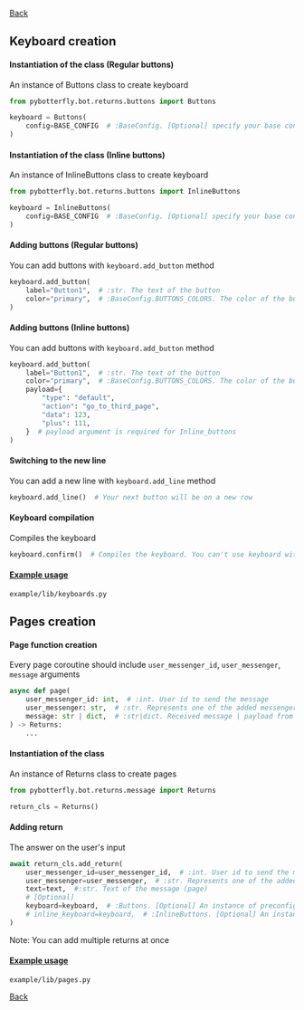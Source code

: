 [Back](https://github.com/Ninzalo/PyBotterfly)

## Keyboard creation

#### Instantiation of the class (Regular buttons)
An instance of Buttons class to create keyboard
```python
from pybotterfly.bot.returns.buttons import Buttons

keyboard = Buttons(
    config=BASE_CONFIG  # :BaseConfig. [Optional] specify your base config of BaseConfig class if there are any changes. Defaults to BaseConfig
)
```

#### Instantiation of the class (Inline buttons)
An instance of InlineButtons class to create keyboard
```python
from pybotterfly.bot.returns.buttons import InlineButtons

keyboard = InlineButtons(
    config=BASE_CONFIG  # :BaseConfig. [Optional] specify your base config of BaseConfig class if there are any changes. Defaults to BaseConfig
)
```

#### Adding buttons (Regular buttons)
You can add buttons with `keyboard.add_button` method
```python
keyboard.add_button(
    label="Button1",  # :str. The text of the button
    color="primary",  # :BaseConfig.BUTTONS_COLORS. The color of the button
)
```

#### Adding buttons (Inline buttons)
You can add buttons with `keyboard.add_button` method
```python
keyboard.add_button(
    label="Button1",  # :str. The text of the button
    color="primary",  # :BaseConfig.BUTTONS_COLORS. The color of the button
    payload={
        "type": "default",
        "action": "go_to_third_page",
        "data": 123,
        "plus": 111,
    }  # payload argument is required for Inline_buttons
)
```

#### Switching to the new line
You can add a new line with `keyboard.add_line` method
```python
keyboard.add_line()  # Your next button will be on a new row
```

#### Keyboard compilation
Compiles the keyboard
```python
keyboard.confirm()  # Compiles the keyboard. You can't use keyboard without using this method
```

#### [Example usage](https://github.com/Ninzalo/PyBotterfly/blob/master/example/lib/keyboards.py)
```shell
example/lib/keyboards.py
```


## Pages creation

#### Page function creation
Every page coroutine should include `user_messenger_id`, `user_messenger`, `message` arguments
```python
async def page(
    user_messenger_id: int,  # :int. User id to send the message
    user_messenger: str,  # :str. Represents one of the added messengers to which the user belongs
    message: str | dict,  # :str|dict. Received message | payload from user
) -> Returns:
    ...
```

#### Instantiation of the class
An instance of Returns class to create pages
```python
from pybotterfly.bot.returns.message import Returns

return_cls = Returns()
```

#### Adding return
The answer on the user's input
```python
await return_cls.add_return(
    user_messenger_id=user_messenger_id,  # :int. User id to send the message
    user_messenger=user_messenger,  # :str. Represents one of the added messengers to which the user belongs
    text=text,  #:str. Text of the message (page)
    # [Optional]
    keyboard=keyboard,  # :Buttons. [Optional] An instance of preconfigured Buttons class. You are not able to add this argument if your keyboard is the instance of InlineButtons class
    # inline_keyboard=keyboard,  # :InlineButtons. [Optional] An instance of preconfigured InlineButtons class. You are not able to add this argument if your keyboard is the instance of Buttons class
)
```
Note: You can add multiple returns at once

#### [Example usage](https://github.com/Ninzalo/PyBotterfly/blob/master/example/lib/pages.py)
```shell
example/lib/pages.py
```


[Back](https://github.com/Ninzalo/PyBotterfly)
